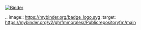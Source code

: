 [![Binder](https://mybinder.org/badge_logo.svg)](https://mybinder.org/v2/gh/fmmoralesr/Publicrepositoryfm/main)

.. image:: https://mybinder.org/badge_logo.svg
 :target: https://mybinder.org/v2/gh/fmmoralesr/Publicrepositoryfm/main
